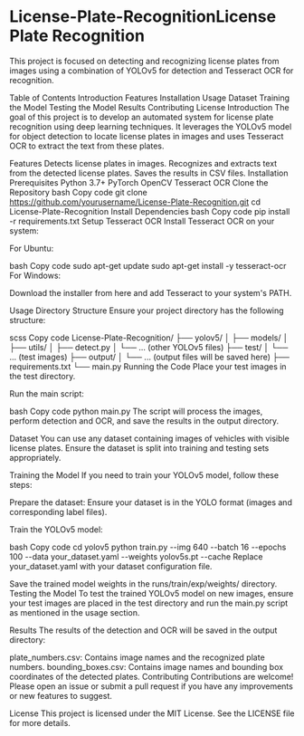 # License-Plate-RecognitionLicense Plate Recognition
This project is focused on detecting and recognizing license plates from images using a combination of YOLOv5 for detection and Tesseract OCR for recognition.

Table of Contents
Introduction
Features
Installation
Usage
Dataset
Training the Model
Testing the Model
Results
Contributing
License
Introduction
The goal of this project is to develop an automated system for license plate recognition using deep learning techniques. It leverages the YOLOv5 model for object detection to locate license plates in images and uses Tesseract OCR to extract the text from these plates.

Features
Detects license plates in images.
Recognizes and extracts text from the detected license plates.
Saves the results in CSV files.
Installation
Prerequisites
Python 3.7+
PyTorch
OpenCV
Tesseract OCR
Clone the Repository
bash
Copy code
git clone https://github.com/yourusername/License-Plate-Recognition.git
cd License-Plate-Recognition
Install Dependencies
bash
Copy code
pip install -r requirements.txt
Setup Tesseract OCR
Install Tesseract OCR on your system:

For Ubuntu:

bash
Copy code
sudo apt-get update
sudo apt-get install -y tesseract-ocr
For Windows:

Download the installer from here and add Tesseract to your system's PATH.

Usage
Directory Structure
Ensure your project directory has the following structure:

scss
Copy code
License-Plate-Recognition/
├── yolov5/
│   ├── models/
│   ├── utils/
│   ├── detect.py
│   └── ... (other YOLOv5 files)
├── test/
│   └── ... (test images)
├── output/
│   └── ... (output files will be saved here)
├── requirements.txt
└── main.py
Running the Code
Place your test images in the test directory.

Run the main script:

bash
Copy code
python main.py
The script will process the images, perform detection and OCR, and save the results in the output directory.

Dataset
You can use any dataset containing images of vehicles with visible license plates. Ensure the dataset is split into training and testing sets appropriately.

Training the Model
If you need to train your YOLOv5 model, follow these steps:

Prepare the dataset: Ensure your dataset is in the YOLO format (images and corresponding label files).

Train the YOLOv5 model:

bash
Copy code
cd yolov5
python train.py --img 640 --batch 16 --epochs 100 --data your_dataset.yaml --weights yolov5s.pt --cache
Replace your_dataset.yaml with your dataset configuration file.

Save the trained model weights in the runs/train/exp/weights/ directory.
Testing the Model
To test the trained YOLOv5 model on new images, ensure your test images are placed in the test directory and run the main.py script as mentioned in the usage section.

Results
The results of the detection and OCR will be saved in the output directory:

plate_numbers.csv: Contains image names and the recognized plate numbers.
bounding_boxes.csv: Contains image names and bounding box coordinates of the detected plates.
Contributing
Contributions are welcome! Please open an issue or submit a pull request if you have any improvements or new features to suggest.

License
This project is licensed under the MIT License. See the LICENSE file for more details.

